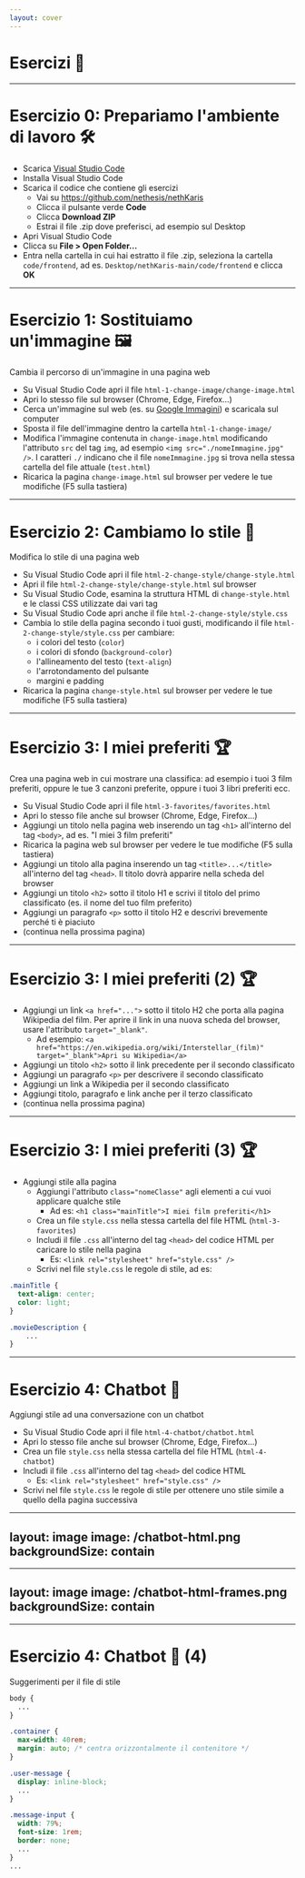 ```yaml
---
layout: cover
---
```


# Esercizi 💪

---

# Esercizio 0: Prepariamo l'ambiente di lavoro 🛠️

- Scarica [Visual Studio Code](https://code.visualstudio.com/)
- Installa Visual Studio Code
- Scarica il codice che contiene gli esercizi
  - Vai su https://github.com/nethesis/nethKaris
  - Clicca il pulsante verde **Code**
  - Clicca **Download ZIP**
  - Estrai il file .zip dove preferisci, ad esempio sul Desktop
- Apri Visual Studio Code
- Clicca su **File > Open Folder...**
- Entra nella cartella in cui hai estratto il file .zip, seleziona la cartella `code/frontend`, ad es. `Desktop/nethKaris-main/code/frontend` e clicca **OK**

---

# Esercizio 1: Sostituiamo un'immagine 🖼️

Cambia il percorso di un'immagine in una pagina web

- Su Visual Studio Code apri il file `html-1-change-image/change-image.html`
- Apri lo stesso file sul browser (Chrome, Edge, Firefox...)
- Cerca un'immagine sul web (es. su [Google Immagini](https://www.google.com/imghp)) e scaricala sul computer
- Sposta il file dell'immagine dentro la cartella `html-1-change-image/`
- Modifica l'immagine contenuta in `change-image.html` modificando l'attributo `src` del tag `img`, ad esempio `<img src="./nomeImmagine.jpg" />`. I caratteri `./` indicano che il file `nomeImmagine.jpg` si trova nella stessa cartella del file attuale (`test.html`)
- Ricarica la pagina `change-image.html` sul browser per vedere le tue modifiche (F5 sulla tastiera)

---

# Esercizio 2: Cambiamo lo stile 🎨

Modifica lo stile di una pagina web

- Su Visual Studio Code apri il file `html-2-change-style/change-style.html`
- Apri il file `html-2-change-style/change-style.html` sul browser
- Su Visual Studio Code, esamina la struttura HTML di `change-style.html` e le classi CSS utilizzate dai vari tag
- Su Visual Studio Code apri anche il file `html-2-change-style/style.css`
- Cambia lo stile della pagina secondo i tuoi gusti, modificando il file `html-2-change-style/style.css` per cambiare:
  - i colori del testo (`color`)
  - i colori di sfondo (`background-color`)
  - l'allineamento del testo (`text-align`)
  - l'arrotondamento del pulsante
  - margini e padding
- Ricarica la pagina `change-style.html` sul browser per vedere le tue modifiche (F5 sulla tastiera)

---

# Esercizio 3: I miei preferiti 🏆

Crea una pagina web in cui mostrare una classifica: ad esempio i tuoi 3 film preferiti, oppure le tue 3 canzoni preferite, oppure i tuoi 3 libri preferiti ecc.

- Su Visual Studio Code apri il file `html-3-favorites/favorites.html`
- Apri lo stesso file anche sul browser (Chrome, Edge, Firefox...)
- Aggiungi un titolo nella pagina web inserendo un tag `<h1>` all'interno del tag `<body>`, ad es. "I miei 3 film preferiti"
- Ricarica la pagina web sul browser per vedere le tue modifiche (F5 sulla tastiera)
- Aggiungi un titolo alla pagina inserendo un tag `<title>...</title>` all'interno del tag `<head>`. Il titolo dovrà apparire nella scheda del browser
- Aggiungi un titolo `<h2>` sotto il titolo H1 e scrivi il titolo del primo classificato (es. il nome del tuo film preferito)
- Aggiungi un paragrafo `<p>` sotto il titolo H2 e descrivi brevemente perché ti è piaciuto
- (continua nella prossima pagina)

---

# Esercizio 3: I miei preferiti (2) 🏆

- Aggiungi un link `<a href="...">` sotto il titolo H2 che porta alla pagina Wikipedia del film. Per aprire il link in una nuova scheda del browser, usare l'attributo `target="_blank"`.
  - Ad esempio: `<a href="https://en.wikipedia.org/wiki/Interstellar_(film)" target="_blank">Apri su Wikipedia</a>`
- Aggiungi un titolo `<h2>` sotto il link precedente per il secondo classificato
- Aggiungi un paragrafo `<p>` per descrivere il secondo classificato
- Aggiungi un link a Wikipedia per il secondo classificato
- Aggiungi titolo, paragrafo e link anche per il terzo classificato
- (continua nella prossima pagina)

---

# Esercizio 3: I miei preferiti (3) 🏆

- Aggiungi stile alla pagina
  - Aggiungi l'attributo `class="nomeClasse"` agli elementi a cui vuoi applicare qualche stile
    - Ad es: `<h1 class="mainTitle">I miei film preferiti</h1>`
  - Crea un file `style.css` nella stessa cartella del file HTML (`html-3-favorites`)
  - Includi il file `.css` all'interno del tag `<head>` del codice HTML per caricare lo stile nella pagina
    - Es: `<link rel="stylesheet" href="style.css" />`
  - Scrivi nel file `style.css` le regole di stile, ad es:

```css
.mainTitle {
  text-align: center;
  color: light;
}

.movieDescription {
    ...
}
```

---

# Esercizio 4: Chatbot 🤖

Aggiungi stile ad una conversazione con un chatbot

- Su Visual Studio Code apri il file `html-4-chatbot/chatbot.html`
- Apri lo stesso file anche sul browser (Chrome, Edge, Firefox...)
- Crea un file `style.css` nella stessa cartella del file HTML (`html-4-chatbot`)
- Includi il file `.css` all'interno del tag `<head>` del codice HTML
  - Es: `<link rel="stylesheet" href="style.css" />`
- Scrivi nel file `style.css` le regole di stile per ottenere uno stile simile a quello della pagina successiva

---
layout: image
image: /chatbot-html.png
backgroundSize: contain
---

---
layout: image
image: /chatbot-html-frames.png
backgroundSize: contain
---
---

# Esercizio 4: Chatbot 🤖 (4)

Suggerimenti per il file di stile

```css
body {
  ...
}

.container {
  max-width: 40rem;
  margin: auto; /* centra orizzontalmente il contenitore */
}

.user-message {
  display: inline-block;
  ...
}

.message-input {
  width: 79%;
  font-size: 1rem;
  border: none;
  ...
}
...
```
